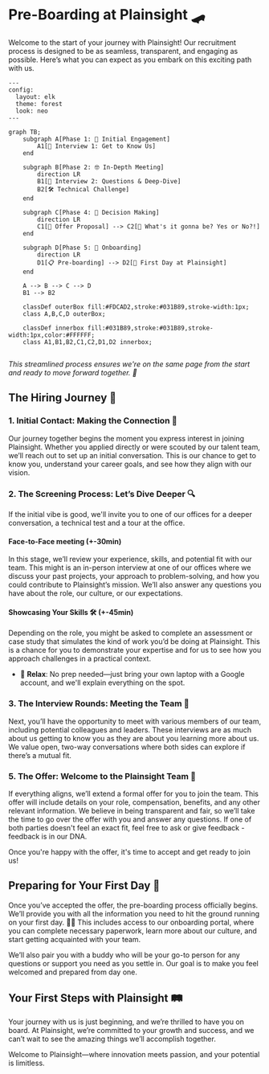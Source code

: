 # Pre-Boarding at Plainsight 🛹

Welcome to the start of your journey with Plainsight! Our recruitment process is designed to be as seamless, transparent, and engaging as possible. Here’s what you can expect as you embark on this exciting path with us.


```mermaid
---
config:
  layout: elk
  theme: forest
  look: neo
---

graph TB;
    subgraph A[Phase 1: 🎉 Initial Engagement]
        A1[👋 Interview 1: Get to Know Us]
    end
    
    subgraph B[Phase 2: 🤓 In-Depth Meeting]
        direction LR
        B1[💬 Interview 2: Questions & Deep-Dive] 
        B2[🛠️ Technical Challenge]
    end

    subgraph C[Phase 4: 📝 Decision Making]
        direction LR
        C1[📄 Offer Proposal] --> C2[🤔 What's it gonna be? Yes or No?!]
    end

    subgraph D[Phase 5: 🌟 Onboarding]
        direction LR
        D1[📋 Pre-boarding] --> D2[🚀 First Day at Plainsight]
    end

    A --> B --> C --> D
    B1 --> B2
    
    classDef outerBox fill:#FDCAD2,stroke:#031B89,stroke-width:1px;
    class A,B,C,D outerBox;
    
    classDef innerbox fill:#031B89,stroke:#031B89,stroke-width:1px,color:#FFFFFF;
    class A1,B1,B2,C1,C2,D1,D2 innerbox;
    
```
  
*This streamlined process ensures we're on the same page from the start and ready to move forward together. 🙌*
## The Hiring Journey 🚀

### 1. Initial Contact: Making the Connection 🤝
Our journey together begins the moment you express interest in joining Plainsight. Whether you applied directly or were scouted by our talent team, we’ll reach out to set up an initial conversation. This is our chance to get to know you, understand your career goals, and see how they align with our vision.

### 2. The Screening Process: Let’s Dive Deeper 🔍
If the initial vibe is good, we'll invite you to one of our offices for a deeper conversation, a technical test and a tour at the office. 

#### Face-to-Face meeting (+-30min)
In this stage, we’ll review your experience, skills, and potential fit with our team. This might is an in-person interview at one of our offices where we discuss your past projects, your approach to problem-solving, and how you could contribute to Plainsight’s mission. We’ll also answer any questions you have about the role, our culture, or our expectations.

#### Showcasing Your Skills 🛠️ (+-45min)
Depending on the role, you might be asked to complete an assessment or case study that simulates the kind of work you’d be doing at Plainsight. This is a chance for you to demonstrate your expertise and for us to see how you approach challenges in a practical context.

- 🧘 **Relax**: No prep needed—just bring your own laptop with a Google account, and we'll explain everything on the spot.
### 3. The Interview Rounds: Meeting the Team 💼
Next, you’ll have the opportunity to meet with various members of our team, including potential colleagues and leaders. These interviews are as much about us getting to know you as they are about you learning more about us. We value open, two-way conversations where both sides can explore if there’s a mutual fit.

### 5. The Offer: Welcome to the Plainsight Team 🎉
If everything aligns, we’ll extend a formal offer for you to join the team. This offer will include details on your role, compensation, benefits, and any other relevant information. We believe in being transparent and fair, so we’ll take the time to go over the offer with you and answer any questions. If one of both parties doesn't feel an exact fit, feel free to ask or give feedback - feedback is in our DNA.

Once you're happy with the offer, it's time to accept and get ready to join us!

## Preparing for Your First Day 🌱

Once you’ve accepted the offer, the pre-boarding process officially begins. We’ll provide you with all the information you need to hit the ground running on your first day. 🏃‍➡️ This includes access to our onboarding portal, where you can complete necessary paperwork, learn more about our culture, and start getting acquainted with your team.

We’ll also pair you with a buddy who will be your go-to person for any questions or support you need as you settle in. Our goal is to make you feel welcomed and prepared from day one.

## Your First Steps with Plainsight 🛤️

Your journey with us is just beginning, and we’re thrilled to have you on board. At Plainsight, we’re committed to your growth and success, and we can’t wait to see the amazing things we’ll accomplish together.

Welcome to Plainsight—where innovation meets passion, and your potential is limitless.
